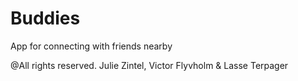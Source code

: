 # Buddies
App for connecting with friends nearby

@All rights reserved.
Julie Zintel, Victor Flyvholm & Lasse Terpager
